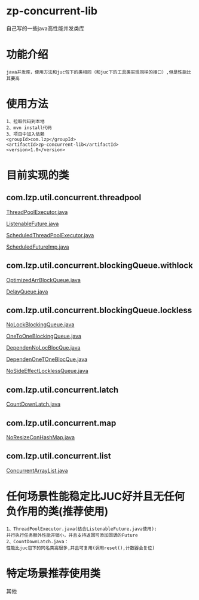 # zp-concurrent-lib
 自己写的一些java高性能并发类库
#  功能介绍
    java并发库，使用方法和juc包下的类相同（和juc下的工具类实现同样的接口）,但是性能比其要高
#  使用方法
    1、拉取代码到本地
    2、mvn install代码
    3、项目中加入依赖
    <groupId>com.lzp</groupId>
    <artifactId>zp-concurrent-lib</artifactId>
    <version>1.0</version>
#  目前实现的类
## com.lzp.util.concurrent.threadpool
[ThreadPoolExecutor.java](https://github.com/65487123/zp-concurrent-lib/blob/master/ThreadPoolExecutor.md)

[ListenableFuture.java](https://github.com/65487123/zp-concurrent-lib/blob/master/ListenableFuture.md)

[ScheduledThreadPoolExecutor.java](https://github.com/65487123/zp-concurrent-lib/blob/master/ScheduledThreadPoolExecutor.md)

[ScheduledFutureImp.java](https://github.com/65487123/zp-concurrent-lib/blob/master/ScheduledFutureImp.md)

## com.lzp.util.concurrent.blockingQueue.withlock
[OptimizedArrBlockQueue.java](https://github.com/65487123/zp-concurrent-lib/blob/master/OptimizedArrBlockQueue.md)

[DelayQueue.java](https://github.com/65487123/zp-concurrent-lib/blob/master/DelayQueue.md)
## com.lzp.util.concurrent.blockingQueue.lockless
[NoLockBlockingQueue.java](https://github.com/65487123/zp-concurrent-lib/blob/master/NoLockBlockingQueue.md)

[OneToOneBlockingQueue.java](https://github.com/65487123/zp-concurrent-lib/blob/master/OneToOneBlockingQueue.md)

[DependenNoLocBlocQue.java](https://github.com/65487123/zp-concurrent-lib/blob/master/DependenNoLocBlocQue.md)

[DependenOneTOneBlocQue.java](https://github.com/65487123/zp-concurrent-lib/blob/master/DependenOneTOneBlocQue.md)

[NoSideEffectLocklessQueue.java](https://github.com/65487123/zp-concurrent-lib/blob/master/NoSideEffectLocklessQueue.md) 
## com.lzp.util.concurrent.latch
[CountDownLatch.java](https://github.com/65487123/zp-concurrent-lib/blob/master/CountDownLatch.md)
## com.lzp.util.concurrent.map
[NoResizeConHashMap.java](https://github.com/65487123/zp-concurrent-lib/blob/master/NoResizeConHashMap.md)
## com.lzp.util.concurrent.list
[ConcurrentArrayList.java](https://github.com/65487123/zp-concurrent-lib/blob/master/ConcurrentArrayList.md)
#  任何场景性能稳定比JUC好并且无任何负作用的类(推荐使用)
    1、ThreadPoolExecutor.java(结合ListenableFuture.java使用):
    并行执行任务额外性能开销小，并且支持返回可添加回调的Future
    2、CountDownLatch.java：
    性能比juc包下的同名类高很多,并且可复用(调用reset(),计数器会复位)
    
#  特定场景推荐使用类
其他
